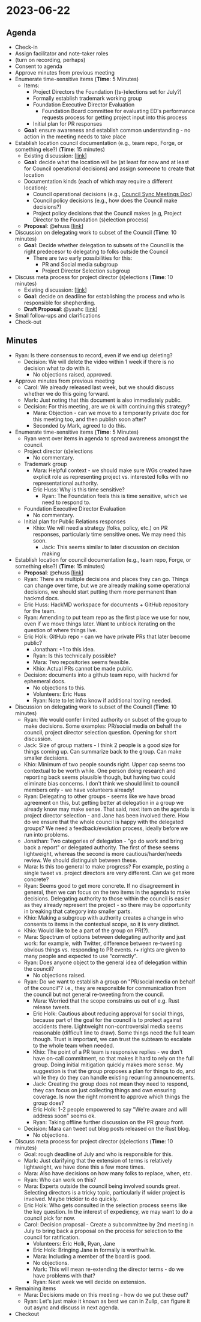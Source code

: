 # 2023-06-22

## Agenda

- Check-in
- Assign facilitator and note-taker roles
- (turn on recording, perhaps)
- Consent to agenda
- Approve minutes from previous meeting
- Enumerate time-sensitive items (**Time**: 5 Minutes)
    - Items: 
        - Project Directors the Foundation ((s-)elections set for July?)
        - Formally establish trademark working group
        - Foundation Executive Director Evaluation
            - Foundation Board committee for evaluating ED's performance requests process for getting project input into this process
        - Initial plan for PR responses
    - **Goal**: ensure awareness and establish common understanding - no action in the meeting needs to take place
- Establish location council documentation (e.g., team repo, Forge, or something else?) (**Time**: 15 minutes)
    - Existing discussion: [[link](https://rust-lang.zulipchat.com/#narrow/stream/392734-council/topic/Home.20for.20Council.20documents)]
    - **Goal**: decide what the location will be (at least for now and at least for Council operational decisions) and assign someone to create that location
    - Documentation kinds (each of which may require a different location):
        - Council operational decisions (e.g., [Council Sync Meetings Doc](https://hackmd.io/@ryanlevick/B1kVrcKD3))
        - Council policy decisions (e.g., how does the Council make decisions?)
        - Project policy decisions that the Council makes (e.g, Project Director to the Foundation (s)election process)
    - **Proposal**: @ehuss [[link](https://rust-lang.zulipchat.com/#narrow/stream/392734-council/topic/Home.20for.20Council.20documents/near/367735774)]
- Discussion on delegating work to subset of the Council (**Time**: 10 minutes)
    - **Goal**: Decide whether delegation to subsets of the Council is the right predecesor to delegating to folks outside the Council
        - There are two early possibilities for this:
            - PR and Social media subgroup
            - Project Director Selection subgroup
- Discuss meta process for project director (s)elections (**Time**: 10 minutes)
    - Existing discussion: [[link](https://rust-lang.zulipchat.com/#narrow/stream/392734-council/topic/Foundation.20project.20directors.20selection.2Felection)]
    - **Goal**: decide on deadline for establishing the process and who is responsible for shepherding. 
    - **Draft Proposal**: @yaahc [[link](https://hackmd.io/NhppYH7HTxGD9hoogVJRaw)]
- Small follow-ups and clarifications
- Check-out

## Minutes

* Ryan: Is there consensus to record, even if we end up deleting?
  * Decision: We will delete the video within 1 week if there is no decision what to do with it.
      * No objections raised, approved.
* Approve minutes from previous meeting
    * Carol: We already released last week, but we should discuss whether we do this going forward.
    * Mark: Just noting that this document is also immediately public.
    * Decision: For this meeting, are we ok with continuing this strategy?
        * Mara: Objection - can we move to a temporarily private doc for this meeting too, and then publish soon after?
        * Seconded by Mark, agreed to do this.
* Enumerate time-sensitive items (**Time**: 5 Minutes)
    * Ryan went over items in agenda to spread awareness amongst the council.
    * Project director (s)elections
        * No commentary.
    * Trademark group
        * Mara: Helpful context - we should make sure WGs created have explicit role as representing project vs. interested folks with no representational authority.
        * Eric Huss: Why is this time sensitive?
            * Ryan: The Foundation feels this is time sensitive, which we need to respond to.
    * Foundation Executive Director Evaluation
        * No commentary.
    * Initial plan for Public Relations responses
        * Khio: We will need a strategy (folks, policy, etc.) on PR responses, particularly time sensitive ones. We may need this soon.
            * Jack: This seems similar to later discussion on decision making
* Establish location for council documentation (e.g., team repo, Forge, or something else?) (**Time**: 15 minutes)
    * **Proposal**: @ehuss [[link](https://rust-lang.zulipchat.com/#narrow/stream/392734-council/topic/Home.20for.20Council.20documents/near/367735774)]
    * Ryan: There are multiple decisions and places they can go. Things can change over time, but we are already making some operational decisions, we should start putting them more permanent than hackmd docs.
    * Eric Huss: HackMD workspace for documents + GitHub repository for the team.
    * Ryan: Amending to put team repo as the first place we use for now, even if we move things later. Want to unblock iterating on the question of where things live.
    * Eric Holk: GitHub repo - can we have private PRs that later become public?
        * Jonathan: +1 to this idea.
        * Ryan: Is this technically possible?
        * Mara: Two repositories seems feasible.
        * Khio: Actual PRs cannot be made public.
    * Decision: documents into a github team repo, with hackmd for ephemeral docs.
        * No objections to this.
        * Volunteers: Eric Huss
        * Ryan: Note to let infra know if additional tooling needed.
* Discussion on delegating work to subset of the Council (**Time**: 10 minutes)
    * Ryan: We would confer limited authority on subset of the group to make decisions. Some examples: PR/social media on behalf the council, project director selection question. Opening for short discussion.
    * Jack: Size of group matters - I think 2 people is a good size for things coming up. Can summarize back to the group. Can make smaller decisions.
    * Khio: Minimum of two people sounds right. Upper cap seems too contextual to be worth while. One person doing research and reporting back seems plausible though, but having two could eliminate bias concerns. I don't think we should limit to council members only - we have volunteers already!
    * Ryan: Delegating to other groups - seems like we have broad agreement on this, but getting better at delegation in a group we already know may make sense. That said, next item on the agenda is project director selection - and Jane has been involved there. How do we ensure that the whole council is happy with the delegated groups? We need a feedback/evolution process, ideally before we run into problems.
    * Jonathan: Two categories of delegation - "go do work and bring back a report" or delegated authority. The first of these seems lightweight, whereas the second is more cautious/harder/needs review. We should distinguish between these.
    * Mara: Is this too general to make progress? For example, posting a single tweet vs. project directors are very different. Can we get more concrete?
    * Ryan: Seems good to get more concrete. If no disagreement in general, then we can focus on the two items in the agenda to make decisions. Delegating authority to those within the council is easier as they already represent the project - so there may be opportunity in breaking that category into smaller parts.
    * Khio: Making a subgroup with authority creates a change in who consents to items in the contextual scope, so it is very distinct.
    * Khio: Would like to be a part of the group on PR(?).
    * Mara: Spectrum of options between delegating authority and just work: for example, with Twitter, difference between re-tweeting obvious things vs. responding to PR events. r+ rights are given to many people and expected to use "correctly".
    * Ryan: Does anyone object to the general idea of delegation within the council?
        * No objections raised.
    * Ryan: Do we want to establish a group on "PR/social media on behalf of the council"? i.e., they are responsible for communication from the council but not general re-tweeting from the council.
        * Mara: Worried that the scope constrains us out of e.g. Rust release tweets.
        * Eric Holk: Cautious about reducing approval for social things, because part of the goal for the council is to protect against accidents there. Lightweight non-controversial media seems reasonable (difficult line to draw). Some things need the full team though. Trust is important, we can trust the subteam to escalate to the whole team when needed.
        * Khio: The point of a PR team is responsive replies - we don't have on-call commitment, so that makes it hard to rely on the full group. Doing initial mitigation quickly makes more sense. My suggestion is that the group proposes a plan for things to do, and while they do they can handle existing recurring announcements.
        * Jack: Creating the group does not mean they need to respond, they can focus on just collecting things and own ensuring coverage. Is now the right moment to approve which things the group does?
        * Eric Holk: 1-2 people empowered to say "We're aware and will address soon" seems ok.
        * Ryan: Taking offline further discussion on the PR group front.
    * Decision: Mara can tweet out blog posts released on the Rust blog.
        * No objections.
* Discuss meta process for project director (s)elections (**Time**: 10 minutes)
    * Goal: rough deadline of July and who is responsible for this.
    * Mark: Just clarifying that the extension of terms is relatively lightweight, we have done this a few more times.
    * Mara: Also have decisions on how many folks to replace, when, etc.
    * Ryan: Who can work on this?
    * Mara: Experts outside the council being involved sounds great. Selecting directors is a tricky topic, particularly if wider project is involved. Maybe trickier to do quickly.
    * Eric Holk: Who gets consulted in the selection process seems like the key question. In the interest of expediency, we may want to do a council pick for now.
    * Carol: Decision proposal - Create a subcommittee by 2nd meeting in July to bring back a proposal on the process for selection to the council for ratification.
        * Volunteers: Eric Holk, Ryan, Jane
        * Eric Holk: Bringing Jane in formally is worthwhile.
        * Mara: Including a member of the board is good.
        * No objections.
        * Mark: This will mean re-extending the director terms - do we have problems with that?
        * Ryan: Next week we will decide on extension.
* Remaining items
    * Mara: Decisions made on this meeting - how do we put these out?
    * Ryan: Let's just make it known as best we can in Zulip, can figure it out async and discuss in next agenda.
* Checkout